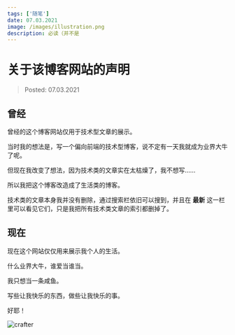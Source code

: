 ```yaml
---
tags: ['随笔']
date: 07.03.2021
image: /images/illustration.png
description: 必读（并不是
---
```


# 关于该博客网站的声明

> Posted: 07.03.2021

<Tag />

## 曾经

曾经的这个博客网站仅用于技术型文章的展示。

当时我的想法是，写一个偏向前端的技术型博客，说不定有一天我就成为业界大牛了呢。

但现在我改变了想法，因为技术类的文章实在太枯燥了，我不想写……

所以我把这个博客改造成了生活类的博客。

技术类的文章本身我并没有删除，通过搜索栏依旧可以搜到，并且在 <span v-p>**最新**</span> 这一栏里可以看见它们，只是我把所有技术类文章的索引都删掉了。

## 现在

现在这个网站仅仅用来展示我个人的生活。

什么业界大牛，谁爱当谁当。

我只想当一条咸鱼。

写些让我快乐的东西，做些让我快乐的事。

好耶！

![crafter](/images/crafter.png)

<Disqus />